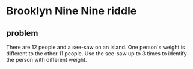 # Brooklyn Nine Nine riddle

## problem
There are 12 people and a see-saw on an island. One person's weight is different to the other 11 people. Use the see-saw up to 3 times to identify the person with different weight.
